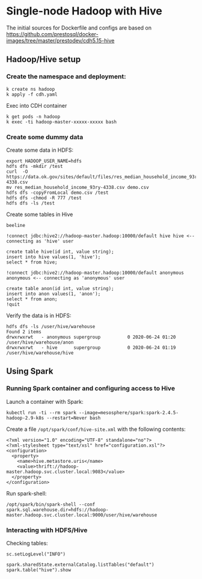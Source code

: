 # Single-node Hadoop with Hive

The initial sources for Dockerfile and configs are based on https://github.com/prestosql/docker-images/tree/master/prestodev/cdh5.15-hive

## Hadoop/Hive setup
### Create the namespace and deployment:

```
k create ns hadoop
k apply -f cdh.yaml
```

Exec into CDH container
```
k get pods -n hadoop
k exec -ti hadoop-master-xxxxx-xxxxx bash
```

### Create some dummy data
Create some data in HDFS:
```
export HADOOP_USER_NAME=hdfs
hdfs dfs -mkdir /test
curl  -O https://data.ok.gov/sites/default/files/res_median_household_income_93ry-4338.csv
mv res_median_household_income_93ry-4338.csv demo.csv
hdfs dfs -copyFromLocal demo.csv /test
hdfs dfs -chmod -R 777 /test
hdfs dfs -ls /test
```

Create some tables in Hive
```
beeline

!connect jdbc:hive2://hadoop-master.hadoop:10000/default hive hive <-- connecting as 'hive' user

create table hive(id int, value string);
insert into hive values(1, 'hive');
select * from hive;

!connect jdbc:hive2://hadoop-master.hadoop:10000/default anonymous anonymous <-- connecting as 'anonymous' user

create table anon(id int, value string);
insert into anon values(1, 'anon');
select * from anon;
!quit
```

Verify the data is in HDFS:
```
hdfs dfs -ls /user/hive/warehouse
Found 2 items
drwxrwxrwt   - anonymous supergroup          0 2020-06-24 01:20 /user/hive/warehouse/anon
drwxrwxrwt   - hive      supergroup          0 2020-06-24 01:19 /user/hive/warehouse/hive
```

## Using Spark
### Running Spark container and configuring access to Hive
Launch a container with Spark:
```
kubectl run -ti --rm spark --image=mesosphere/spark:spark-2.4.5-hadoop-2.9-k8s --restart=Never bash
```

Create a file `/opt/spark/conf/hive-site.xml` with the following contents:
```
<?xml version="1.0" encoding="UTF-8" standalone="no"?>
<?xml-stylesheet type="text/xsl" href="configuration.xsl"?>
<configuration>
  <property>
    <name>hive.metastore.uris</name>
    <value>thrift://hadoop-master.hadoop.svc.cluster.local:9083</value>
  </property>
</configuration>
```

Run spark-shell:
```
/opt/spark/bin/spark-shell --conf spark.sql.warehouse.dir=hdfs://hadoop-master.hadoop.svc.cluster.local:9000/user/hive/warehouse
```

### Interacting with HDFS/Hive

Checking tables:
```
sc.setLogLevel("INFO")

spark.sharedState.externalCatalog.listTables("default")
spark.table("hive").show
```
